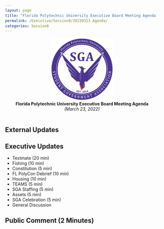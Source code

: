 ```yaml
---
layout: page
title: "Florida Polytechnic University Executive Board Meeting Agenda (March 23, 2022)"
permalink: /Executive/Session8/20220323_Agenda/
categories: Session8
---
```


<div style="text-align: center"><img src="/assets/SGASeal.png" /></div>

<center><b>Florida Polytechnic University Executive Board Meeting Agenda</b></center>
<center><em>(March 23, 2022)</em></center>
<br>

## External Updates

## Executive Updates

- Textmate (20 min) 
- Fishing (10 min) 
- Constitution (5 min) 
- FL PolyCon Debrief (10 min) 
- Housing (10 min) 
- TEAMS (5 min) 
- SGA Staffing (5 min) 
- Assets (5 min) 
- SGA Celebration (5 min) 
- General Discussion 

## Public Comment (2 Minutes)
